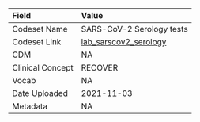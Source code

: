 |Field            |Value                     |
|:----------------|:-------------------------|
|Codeset Name     |SARS-CoV-2 Serology tests |
|Codeset Link     |[lab_sarscov2_serology](https://github.com/PEDSnet/Variable-Dictionary/blob/main/measurement/lab_sarscov2_serology.csv)|
|CDM              |NA                        |
|Clinical Concept |RECOVER                   |
|Vocab            |NA                        |
|Date Uploaded    |2021-11-03                |
|Metadata         |NA                        |
